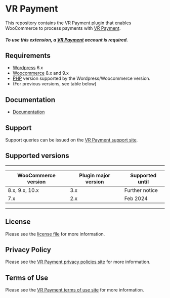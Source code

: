 

# VR Payment
This repository contains the VR Payment plugin that enables WooCommerce to process payments with [VR Payment](https://www.vr-payment.de/).

##### To use this extension, a [VR Payment](https://gateway.vr-payment.de/user/login)  account is required.

## Requirements

* [Wordpress](https://wordpress.org/) 6.x
* [Woocommerce](https://woocommerce.com/) 8.x and 9.x
* [PHP](http://php.net/) version supported by the Wordpress/Woocommerce version.
* (For previous versions, see table below)

## Documentation

* [Documentation](https://docs.plugin-documentation.vr-payment.de/vr-payment/woocommerce/3.3.18/docs/en/documentation.html)

## Support

Support queries can be issued on the [VR Payment support site](https://www.vr-payment.de/hotline).

## Supported versions

____________________________________________________________________________
| WooCommerce version    | Plugin major version   | Supported until        |
|------------------------|------------------------|------------------------|
| 8.x, 9.x, 10.x         | 3.x                    | Further notice         |
| 7.x                    | 2.x                    | Feb 2024               |
----------------------------------------------------------------------------

## License

Please see the [license file](https://github.com/vr-payment/woocommerce/blob/3.3.18/LICENSE) for more information.

## Privacy Policy

Please see the [VR Payment privacy policies site](https://en.vrpayment.com/legal/privacy-policy) for more information.

## Terms of Use

Please see the [VR Payment terms of use site](https://en.vrpayment.com/legal/agb) for more information.
